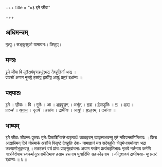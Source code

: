 +++
title = "०३ इमे जीवा"

+++
## अधिमन्त्रम्
मृत्युः। सङ्कुसुको यामायनः। त्रिष्टुप्।

## मन्त्रः
इ॒मे जी॒वा वि मृ॒तैराव॑वृत्र॒न्नभू॑द्भ॒द्रा दे॒वहू॑तिर्नो अ॒द्य ।  
प्राञ्चो॑ अगाम नृ॒तये॒ हसा॑य॒ द्राघी॑य॒ आयुः॑ प्रत॒रं दधा॑नाः ॥

## पदपाठः
इ॒मे । जी॒वाः । वि । मृ॒तैः । आ । अ॒व॒वृ॒त्र॒न् । अभू॑त् । भ॒द्रा । दे॒वऽहू॑तिः । नः॒ । अ॒द्य ।  
प्राञ्चः॑ । अ॒गा॒म॒ । नृ॒तये॑ । हसा॑य । द्राघी॑यः । आयुः॑ । प्र॒ऽत॒रम् । दधा॑नाः ॥

## भाष्यम्
इमे जीवाः जीवन्तः पुरुषाः मृतैः पित्रादिभिस्तेभ्यइत्यर्थः व्याववृत्रन् व्यावृत्ताभवन्तु एते नम्रियन्तामितिभावः । किंच अद्यास्मिन् दिने नोस्माकं अशौचे विसृष्टे देवहूतिः देवा- नामाह्वानं यत्र सदेवहूतिः पितृमेधाख्योयज्ञः भद्रा कल्याणोभूद्भवतु । ततउत्तरं वयं प्रांचः प्राङ्मुखांचनाः अयाम गच्छेम प्रत्यंचइतिभावः नृतये नर्तनाय कर्मणि गात्रविक्षेपाय स्वकर्मानुअनायेतिभावः हसाय हसनाय पुत्रादिभिः सहक्रीडनाय । कीदृशावयं द्राघीयआ- युः प्रतरं दधानाः ॥ ३ ॥